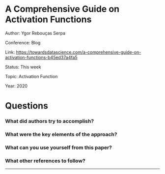 # A Comprehensive Guide on Activation Functions
Author: Ygor Rebouças Serpa

Conference: Blog

Link: https://towardsdatascience.com/a-comprehensive-guide-on-activation-functions-b45ed37a4fa5

Status: This week

Topic: Activation Function

Year: 2020

# Questions

### What did authors try to accomplish?

### What were the key elements of the approach?

### What can you use yourself from this paper?

### What other references to follow?

---